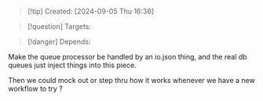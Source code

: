 
>[!tip] Created: [2024-09-05 Thu 16:36]

>[!question] Targets: 

>[!danger] Depends: 

Make the queue processor be handled by an io.json thing, and the real db queues just inject things into this piece.

Then we could mock out or step thru how it works whenever we have a new workflow to try ?